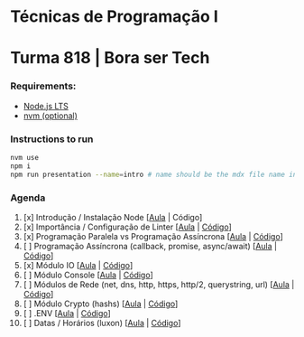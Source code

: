 # Técnicas de Programação I
# Turma 818 | Bora ser Tech

### Requirements:
- [Node.js LTS](https://nodejs.org/en/download/)
- [nvm (optional)](https://github.com/nvm-sh/nvm)

### Instructions to run
```bash
nvm use
npm i
npm run presentation --name=intro # name should be the mdx file name inside /classes
```

### Agenda
1. [x] Introdução / Instalação Node [[Aula](https://github.com/menezee/818-linx/blob/main/classes/intro.mdx) | Código]
2. [x] Importância / Configuração de Linter [[Aula]() | [Código]()]
3. [x] Programação Paralela vs Programação Assíncrona [[Aula]() | [Código]()]
4. [ ] Programação Assíncrona (callback, promise, async/await) [[Aula]() | [Código]()]
5. [x] Módulo IO [[Aula]() | [Código]()]
6. [ ] Módulo Console [[Aula]() | [Código]()]
7. [ ] Módulos de Rede (net, dns, http, https, http/2, querystring, url) [[Aula]() | [Código]()]
8. [ ] Módulo Crypto (hashs) [[Aula]() | [Código]()]
9. [ ] .ENV [[Aula]() | [Código]()]
10. [ ] Datas / Horários (luxon) [[Aula]() | [Código]()]
